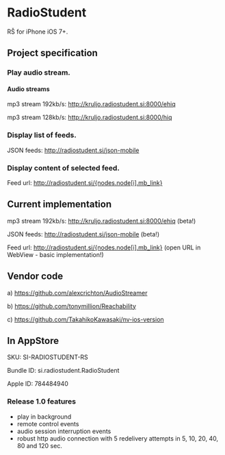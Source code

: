RadioStudent
============

RŠ for iPhone iOS 7+.


## Project specification

### Play audio stream.

#### Audio streams

mp3 stream 192kb/s: http://kruljo.radiostudent.si:8000/ehiq

mp3 stream 128kb/s: http://kruljo.radiostudent.si:8000/hiq


### Display list of feeds.

JSON feeds: http://radiostudent.si/json-mobile


### Display content of selected feed.

Feed url: http://radiostudent.si/{nodes.node[i].mb_link}



## Current implementation

mp3 stream 192kb/s: http://kruljo.radiostudent.si:8000/ehiq (beta!)

JSON feeds: http://radiostudent.si/json-mobile (beta!)

Feed url: http://radiostudent.si/{nodes.node[i].mb_link} (open URL in WebView - basic implementation!)



## Vendor code

a) https://github.com/alexcrichton/AudioStreamer

b) https://github.com/tonymillion/Reachability

c) https://github.com/TakahikoKawasaki/nv-ios-version



## In AppStore

SKU: SI-RADIOSTUDENT-RS

Bundle ID: si.radiostudent.RadioStudent

Apple ID: 784484940

### Release 1.0 features

- play in background
- remote control events
- audio session interruption events
- robust http audio connection with 5 redelivery attempts in 5, 10, 20, 40, 80 and 120 sec.
